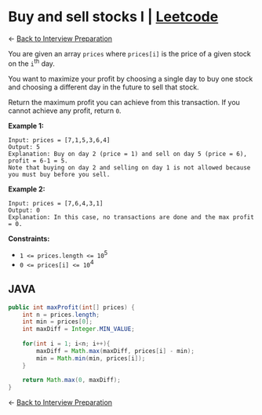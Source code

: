 # Buy and sell stocks I | [Leetcode](https://leetcode.com/problems/best-time-to-buy-and-sell-stock/)

&larr; [Back to Interview Preparation](../../InterviewPreparation.md)

You are given an array `prices` where `prices[i]` is the price of a given stock on the `i`<sup>th</sup> day.

You want to maximize your profit by choosing a single day to buy one stock and choosing a different day in the future to sell that stock.

Return the maximum profit you can achieve from this transaction. If you cannot achieve any profit, return `0`.

**Example 1:**
```
Input: prices = [7,1,5,3,6,4]
Output: 5
Explanation: Buy on day 2 (price = 1) and sell on day 5 (price = 6), profit = 6-1 = 5.
Note that buying on day 2 and selling on day 1 is not allowed because you must buy before you sell.
```

**Example 2:**
```
Input: prices = [7,6,4,3,1]
Output: 0
Explanation: In this case, no transactions are done and the max profit = 0.
```

**Constraints:**

- `1 <= prices.length <= 10`<sup>5</sup>
- `0 <= prices[i] <= 10`<sup>4</sup>

## JAVA

```java
public int maxProfit(int[] prices) {
    int n = prices.length;
    int min = prices[0];
    int maxDiff = Integer.MIN_VALUE;
    
    for(int i = 1; i<n; i++){
        maxDiff = Math.max(maxDiff, prices[i] - min);
        min = Math.min(min, prices[i]);
    }
    
    return Math.max(0, maxDiff);
}
```


&larr; [Back to Interview Preparation](../../InterviewPreparation.md)